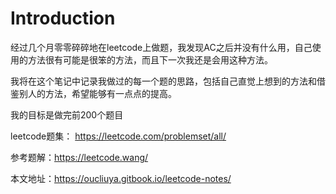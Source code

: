# Introduction

经过几个月零零碎碎地在leetcode上做题，我发现AC之后并没有什么用，自己使用的方法很有可能是很笨的方法，而且下一次我还是会用这种方法。

我将在这个笔记中记录我做过的每一个题的思路，包括自己直觉上想到的方法和借鉴别人的方法，希望能够有一点点的提高。

我的目标是做完前200个题目



leetcode题集： https://leetcode.com/problemset/all/

参考题解：https://leetcode.wang/

本文地址：https://oucliuya.gitbook.io/leetcode-notes/